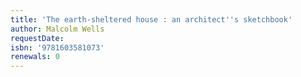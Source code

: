 ```yaml
---
title: 'The earth-sheltered house : an architect''s sketchbook'
author: Malcolm Wells
requestDate: 
isbn: '9781603581073'
renewals: 0
---
```



